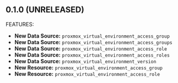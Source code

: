 ## 0.1.0 (UNRELEASED)

FEATURES:

* **New Data Source:** `proxmox_virtual_environment_access_group`
* **New Data Source:** `proxmox_virtual_environment_access_groups`
* **New Data Source:** `proxmox_virtual_environment_access_role`
* **New Data Source:** `proxmox_virtual_environment_access_roles`
* **New Data Source:** `proxmox_virtual_environment_version`
* **New Resource:** `proxmox_virtual_environment_access_group`
* **New Resource:** `proxmox_virtual_environment_access_role`
